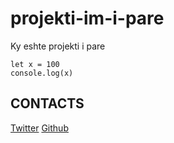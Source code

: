 # projekti-im-i-pare

Ky eshte projekti i pare

    let x = 100
    console.log(x)
## CONTACTS

[Twitter](twitter.com/endritism)
[Github](https://github.com/endritism)
